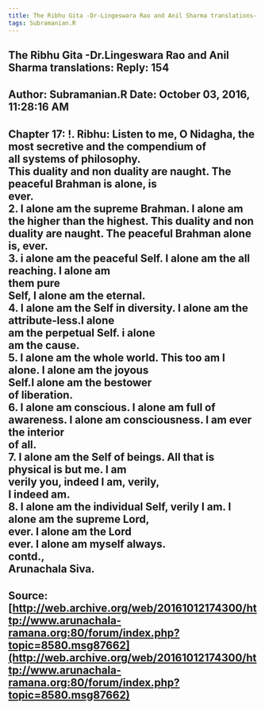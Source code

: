 ```yaml
--- 
title: The Ribhu Gita -Dr-Lingeswara Rao and Anil Sharma translations- Reply- 154   
tags: Subramanian.R  
---  
```

##  The Ribhu Gita -Dr.Lingeswara Rao and Anil Sharma translations: Reply: 154  
Author: Subramanian.R       Date: October 03, 2016, 11:28:16 AM  
---  
Chapter 17: !. Ribhu: Listen to me, O Nidagha, the most secretive and the compendium of  
all systems of philosophy.   
This duality and non duality are naught. The peaceful Brahman is alone, is  
ever.   
2. I alone am the supreme Brahman. I alone am the higher than the highest. This duality and non   
duality are naught. The peaceful Brahman alone is, ever.   
3\. i alone am the peaceful Self. I alone am the all reaching. I alone am  
them pure   
Self, I alone am the eternal.   
4\. I alone am the Self in diversity. I alone am the attribute-less.I alone  
am the perpetual Self. i alone   
am the cause.   
5\. I alone am the whole world. This too am I alone. I alone am the joyous  
Self.I alone am the bestower   
of liberation.   
6. I alone am conscious. I alone am full of awareness. I alone am consciousness. I am ever the interior   
of all.   
7\. I alone am the Self of beings. All that is physical is but me. I am  
verily you, indeed I am, verily,   
I indeed am.   
8\. I alone am the individual Self, verily I am. I alone am the supreme Lord,  
ever. I alone am the Lord   
ever. I alone am myself always.   
contd.,   
Arunachala Siva.
 ---  
Source:[http://web.archive.org/web/20161012174300/http://www.arunachala-ramana.org:80/forum/index.php?topic=8580.msg87662](http://web.archive.org/web/20161012174300/http://www.arunachala-ramana.org:80/forum/index.php?topic=8580.msg87662)   
---  

